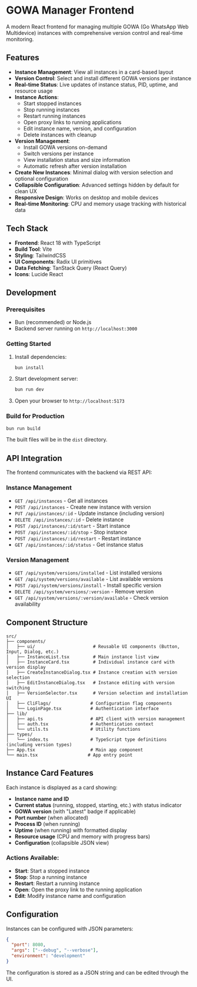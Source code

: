 # GOWA Manager Frontend

A modern React frontend for managing multiple GOWA (Go WhatsApp Web Multidevice) instances with comprehensive version control and real-time monitoring.

## Features

- **Instance Management**: View all instances in a card-based layout
- **Version Control**: Select and install different GOWA versions per instance
- **Real-time Status**: Live updates of instance status, PID, uptime, and resource usage
- **Instance Actions**:
  - Start stopped instances
  - Stop running instances  
  - Restart running instances
  - Open proxy links to running applications
  - Edit instance name, version, and configuration
  - Delete instances with cleanup
- **Version Management**:
  - Install GOWA versions on-demand
  - Switch versions per instance
  - View installation status and size information
  - Automatic refresh after version installation
- **Create New Instances**: Minimal dialog with version selection and optional configuration
- **Collapsible Configuration**: Advanced settings hidden by default for clean UX
- **Responsive Design**: Works on desktop and mobile devices
- **Real-time Monitoring**: CPU and memory usage tracking with historical data

## Tech Stack

- **Frontend**: React 18 with TypeScript
- **Build Tool**: Vite
- **Styling**: TailwindCSS
- **UI Components**: Radix UI primitives
- **Data Fetching**: TanStack Query (React Query)
- **Icons**: Lucide React

## Development

### Prerequisites

- Bun (recommended) or Node.js
- Backend server running on `http://localhost:3000`

### Getting Started

1. Install dependencies:
   ```bash
   bun install
   ```

2. Start development server:
   ```bash
   bun run dev
   ```

3. Open your browser to `http://localhost:5173`

### Build for Production

```bash
bun run build
```

The built files will be in the `dist` directory.

## API Integration

The frontend communicates with the backend via REST API:

### Instance Management
- `GET /api/instances` - Get all instances
- `POST /api/instances` - Create new instance with version
- `PUT /api/instances/:id` - Update instance (including version)
- `DELETE /api/instances/:id` - Delete instance
- `POST /api/instances/:id/start` - Start instance
- `POST /api/instances/:id/stop` - Stop instance
- `POST /api/instances/:id/restart` - Restart instance
- `GET /api/instances/:id/status` - Get instance status

### Version Management
- `GET /api/system/versions/installed` - List installed versions
- `GET /api/system/versions/available` - List available versions
- `POST /api/system/versions/install` - Install specific version
- `DELETE /api/system/versions/:version` - Remove version
- `GET /api/system/versions/:version/available` - Check version availability

## Component Structure

```
src/
├── components/
│   ├── ui/                      # Reusable UI components (Button, Input, Dialog, etc.)
│   ├── InstanceList.tsx         # Main instance list view
│   ├── InstanceCard.tsx         # Individual instance card with version display
│   ├── CreateInstanceDialog.tsx # Instance creation with version selection
│   ├── EditInstanceDialog.tsx   # Instance editing with version switching
│   ├── VersionSelector.tsx      # Version selection and installation UI
│   ├── CliFlags/               # Configuration flag components
│   └── LoginPage.tsx           # Authentication interface
├── lib/
│   ├── api.ts                  # API client with version management
│   ├── auth.tsx                # Authentication context
│   └── utils.ts                # Utility functions
├── types/
│   └── index.ts                # TypeScript type definitions (including version types)
├── App.tsx                     # Main app component
└── main.tsx                   # App entry point
```

## Instance Card Features

Each instance is displayed as a card showing:

- **Instance name and ID**
- **Current status** (running, stopped, starting, etc.) with status indicator
- **GOWA version** (with "Latest" badge if applicable)
- **Port number** (when allocated)
- **Process ID** (when running)  
- **Uptime** (when running) with formatted display
- **Resource usage** (CPU and memory with progress bars)
- **Configuration** (collapsible JSON view)

### Actions Available:

- **Start**: Start a stopped instance
- **Stop**: Stop a running instance
- **Restart**: Restart a running instance
- **Open**: Open the proxy link to the running application
- **Edit**: Modify instance name and configuration

## Configuration

Instances can be configured with JSON parameters:

```json
{
  "port": 8080,
  "args": ["--debug", "--verbose"],
  "environment": "development"
}
```

The configuration is stored as a JSON string and can be edited through the UI.